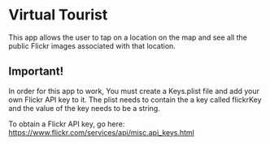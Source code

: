 #  Virtual Tourist

This app allows the user to tap on a location on the map and see all the public Flickr images associated with that location.

## Important!
In order for this app to work, You must create a Keys.plist file and add your own Flickr API key to it. The plist needs to contain the a key called flickrKey and the value of the key needs to be a string.

To obtain a Flickr API key, go here: https://www.flickr.com/services/api/misc.api_keys.html

